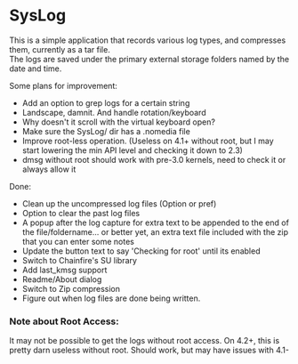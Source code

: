 # SysLog

This is a simple application that records various log types, and compresses them, currently as a tar file.  
The logs are saved under the primary external storage folders named by the date and time.  

Some plans for improvement:
* Add an option to grep logs for a certain string
* Landscape, damnit. And handle rotation/keyboard
* Why doesn't it scroll with the virtual keyboard open?
* Make sure the SysLog/ dir has a .nomedia file
* Improve root-less operation. (Useless on 4.1+ without root, but I may start lowering the min API level and checking it down to 2.3)
* dmsg without root should work with pre-3.0 kernels, need to check it or always allow it

Done:
* Clean up the uncompressed log files (Option or pref)
* Option to clear the past log files
* A popup after the log capture for extra text to be appended to the end of the file/foldername...  or better yet, an extra text file included with the zip that you can enter some notes
* Update the button text to say 'Checking for root' until its enabled
* Switch to Chainfire's SU library
* Add last_kmsg support
* Readme/About dialog
* Switch to Zip compression
* Figure out when log files are done being written.

### Note about Root Access:
It may not be possible to get the logs without root access. On 4.2+, this is pretty darn useless without root. Should work, but may have issues with 4.1-
